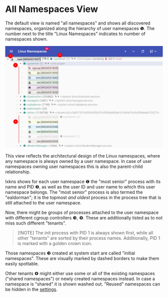 # All Namespaces View

The default view is named "all namespaces" and shows all discovered namespaces,
organized along the hierarchy of user namespaces ❶. The number next to the title
"Linux Namespaces" indicates to number of namespaces shown.

![view all namespaces](_images/allview.png ':class=framedscreenshot')

This view reflects the architectural design of the Linux namespaces, where any
namespace is always owned by a user namespace. In case of user namespaces owning
user namespaces this is also the parent-child relationship.

lxkns shows for each user namespace ❶ the "most senior" process with its name
and PID ❷, as well as the user ID and user name to which this user namespace
belongs. The "most senior" process is also termed the "ealdorman"; it is the
topmost *and oldest* process in the process tree that is still attached to the
user namespace.

Now, there might be groups of processes attached to the user namespace with
different cgroup controllers ❸, ❹. These are additionally listed as to not miss
such different "tenants".

> [!NOTE] The init process with PID 1 is always shown first, while all other
> "tenants" are sorted by their process names. Additionally, PID 1 is marked
> with a golden crown icon.

Those namespaces ❸ created at system start are called "initial namespaces".
These are visually marked by dashed borders to make them easily spottable.

Other tenants ❹ might either use some or all of the existing namespaces ("shared
namespaces") or newly created namespaces instead. In case a namespace is
"shared" it is shown washed out. "Reused" namespaces can be hidden in the
[settings](#settings).
